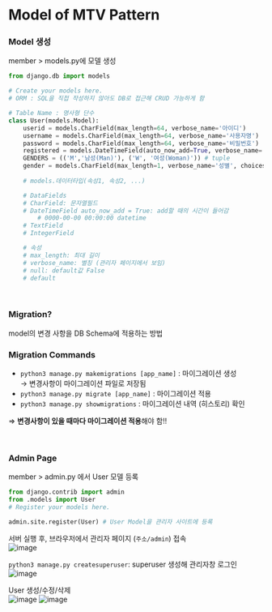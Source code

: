 # Model of MTV Pattern

### Model 생성
member > models.py에 모델 생성
```python
from django.db import models

# Create your models here.
# ORM : SQL을 직접 작성하지 않아도 DB로 접근해 CRUD 가능하게 함

# Table Name : 명사형 단수
class User(models.Model):
    userid = models.CharField(max_length=64, verbose_name='아이디')
    username = models.CharField(max_length=64, verbose_name='사용자명')
    password = models.CharField(max_length=64, verbose_name='비밀번호')
    registered = models.DateTimeField(auto_now_add=True, verbose_name='등록')
    GENDERS = (('M','남성(Man)'), ('W', '여성(Woman)')) # tuple 
    gender = models.CharField(max_length=1, verbose_name='성별', choices=GENDERS)
    
    # models.데이터타입(속성1, 속성2, ...)

    # DataFields
    # CharField: 문자열필드
    # DateTimeField auto_now_add = True: add할 때의 시간이 들어감 
        # 0000-00-00 00:00:00 datetime
    # TextField
    # IntegerField

    # 속성 
    # max_length: 최대 길이
    # verbose_name: 별칭 (관리자 페이지에서 보임)
    # null: default값 False
    # default
```

<br>

### Migration?
model의 변경 사항을 DB Schema에 적용하는 방법


### Migration Commands
- `python3 manage.py makemigrations [app_name]` : 마이그레이션 생성       
  → 변경사항이 마이그레이션 파일로 저장됨    
- `python3 manage.py migrate [app_name]` : 마이그레이션 적용      
- `python3 manage.py showmigrations` : 마이그레이션 내역 (히스토리) 확인    

⇒ **변경사항이 있을 때마다 마이그레이션 적용**해야 함!! 

<br>

### Admin Page 
member > admin.py 에서 User 모델 등록
```python
from django.contrib import admin
from .models import User
# Register your models here.

admin.site.register(User) # User Model을 관리자 사이트에 등록 
```

서버 실행 후, 브라우저에서 관리자 페이지 (`주소/admin`) 접속     
![image](https://user-images.githubusercontent.com/55572222/130225886-62a8bb35-86ef-43f6-8772-e68c8ac5cff3.png)       

`python3 manage.py createsuperuser`: superuser 생성해 관리자창 로그인     
![image](https://user-images.githubusercontent.com/55572222/130226186-df9a480e-363c-411d-89ec-6b9e478942b9.png)   

User 생성/수정/삭제     
![image](https://user-images.githubusercontent.com/55572222/130226047-9c5e29c3-305b-4bd8-8aa4-921ebafa5b57.png)
![image](https://user-images.githubusercontent.com/55572222/130226071-d4bf2315-08c7-40ba-9554-7820f8211c80.png)



